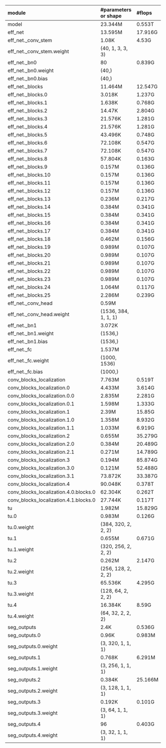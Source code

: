 | module                                   | #parameters or shape    | #flops     |
|:-----------------------------------------|:------------------------|:-----------|
| model                                    | 23.344M                 | 0.553T     |
|  eff_net                                 |  13.595M                |  17.916G   |
|   eff_net._conv_stem                     |   1.08K                 |   4.53G    |
|    eff_net._conv_stem.weight             |    (40, 1, 3, 3, 3)     |            |
|   eff_net._bn0                           |   80                    |   0.839G   |
|    eff_net._bn0.weight                   |    (40,)                |            |
|    eff_net._bn0.bias                     |    (40,)                |            |
|   eff_net._blocks                        |   11.464M               |   12.547G  |
|    eff_net._blocks.0                     |    3.018K               |    1.237G  |
|    eff_net._blocks.1                     |    1.638K               |    0.768G  |
|    eff_net._blocks.2                     |    14.47K               |    2.804G  |
|    eff_net._blocks.3                     |    21.576K              |    1.281G  |
|    eff_net._blocks.4                     |    21.576K              |    1.281G  |
|    eff_net._blocks.5                     |    43.496K              |    0.748G  |
|    eff_net._blocks.6                     |    72.108K              |    0.547G  |
|    eff_net._blocks.7                     |    72.108K              |    0.547G  |
|    eff_net._blocks.8                     |    57.804K              |    0.163G  |
|    eff_net._blocks.9                     |    0.157M               |    0.136G  |
|    eff_net._blocks.10                    |    0.157M               |    0.136G  |
|    eff_net._blocks.11                    |    0.157M               |    0.136G  |
|    eff_net._blocks.12                    |    0.157M               |    0.136G  |
|    eff_net._blocks.13                    |    0.236M               |    0.217G  |
|    eff_net._blocks.14                    |    0.384M               |    0.341G  |
|    eff_net._blocks.15                    |    0.384M               |    0.341G  |
|    eff_net._blocks.16                    |    0.384M               |    0.341G  |
|    eff_net._blocks.17                    |    0.384M               |    0.341G  |
|    eff_net._blocks.18                    |    0.462M               |    0.156G  |
|    eff_net._blocks.19                    |    0.989M               |    0.107G  |
|    eff_net._blocks.20                    |    0.989M               |    0.107G  |
|    eff_net._blocks.21                    |    0.989M               |    0.107G  |
|    eff_net._blocks.22                    |    0.989M               |    0.107G  |
|    eff_net._blocks.23                    |    0.989M               |    0.107G  |
|    eff_net._blocks.24                    |    1.064M               |    0.117G  |
|    eff_net._blocks.25                    |    2.286M               |    0.239G  |
|   eff_net._conv_head                     |   0.59M                 |            |
|    eff_net._conv_head.weight             |    (1536, 384, 1, 1, 1) |            |
|   eff_net._bn1                           |   3.072K                |            |
|    eff_net._bn1.weight                   |    (1536,)              |            |
|    eff_net._bn1.bias                     |    (1536,)              |            |
|   eff_net._fc                            |   1.537M                |            |
|    eff_net._fc.weight                    |    (1000, 1536)         |            |
|    eff_net._fc.bias                      |    (1000,)              |            |
|  conv_blocks_localization                |  7.763M                 |  0.519T    |
|   conv_blocks_localization.0             |   4.433M                |   3.614G   |
|    conv_blocks_localization.0.0          |    2.835M               |    2.281G  |
|    conv_blocks_localization.0.1          |    1.598M               |    1.333G  |
|   conv_blocks_localization.1             |   2.39M                 |   15.85G   |
|    conv_blocks_localization.1.0          |    1.358M               |    8.932G  |
|    conv_blocks_localization.1.1          |    1.033M               |    6.919G  |
|   conv_blocks_localization.2             |   0.655M                |   35.279G  |
|    conv_blocks_localization.2.0          |    0.384M               |    20.489G |
|    conv_blocks_localization.2.1          |    0.271M               |    14.789G |
|   conv_blocks_localization.3             |   0.194M                |   85.874G  |
|    conv_blocks_localization.3.0          |    0.121M               |    52.488G |
|    conv_blocks_localization.3.1          |    73.872K              |    33.387G |
|   conv_blocks_localization.4             |   90.048K               |   0.378T   |
|    conv_blocks_localization.4.0.blocks.0 |    62.304K              |    0.262T  |
|    conv_blocks_localization.4.1.blocks.0 |    27.744K              |    0.117T  |
|  tu                                      |  1.982M                 |  15.829G   |
|   tu.0                                   |   0.983M                |   0.126G   |
|    tu.0.weight                           |    (384, 320, 2, 2, 2)  |            |
|   tu.1                                   |   0.655M                |   0.671G   |
|    tu.1.weight                           |    (320, 256, 2, 2, 2)  |            |
|   tu.2                                   |   0.262M                |   2.147G   |
|    tu.2.weight                           |    (256, 128, 2, 2, 2)  |            |
|   tu.3                                   |   65.536K               |   4.295G   |
|    tu.3.weight                           |    (128, 64, 2, 2, 2)   |            |
|   tu.4                                   |   16.384K               |   8.59G    |
|    tu.4.weight                           |    (64, 32, 2, 2, 2)    |            |
|  seg_outputs                             |  2.4K                   |  0.536G    |
|   seg_outputs.0                          |   0.96K                 |   0.983M   |
|    seg_outputs.0.weight                  |    (3, 320, 1, 1, 1)    |            |
|   seg_outputs.1                          |   0.768K                |   6.291M   |
|    seg_outputs.1.weight                  |    (3, 256, 1, 1, 1)    |            |
|   seg_outputs.2                          |   0.384K                |   25.166M  |
|    seg_outputs.2.weight                  |    (3, 128, 1, 1, 1)    |            |
|   seg_outputs.3                          |   0.192K                |   0.101G   |
|    seg_outputs.3.weight                  |    (3, 64, 1, 1, 1)     |            |
|   seg_outputs.4                          |   96                    |   0.403G   |
|    seg_outputs.4.weight                  |    (3, 32, 1, 1, 1)     |            |
